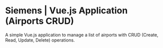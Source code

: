 # Siemens | Vue.js Application (Airports CRUD)

A simple Vue.js application to manage a list of airports with CRUD (Create, Read, Update, Delete) operations.
